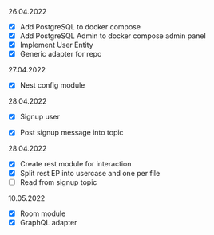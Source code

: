 26.04.2022
- [X] Add PostgreSQL to docker compose
- [x] Add PostgreSQL Admin to docker compose admin panel
- [x] Implement User Entity
- [x] Generic adapter for repo

27.04.2022
- [X] Nest config module

28.04.2022
- [X] Signup user
- [X] Post signup message into topic


28.04.2022
- [X] Create rest module for interaction
- [X] Split rest EP into usercase and one per file
- [ ] Read from signup topic

10.05.2022
- [X] Room module
- [X] GraphQL adapter